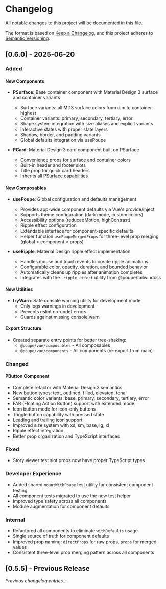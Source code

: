# Changelog

All notable changes to this project will be documented in this file.

The format is based on [Keep a Changelog](https://keepachangelog.com/en/1.0.0/),
and this project adheres to [Semantic Versioning](https://semver.org/spec/v2.0.0.html).

## [0.6.0] - 2025-06-20

### Added

#### New Components

- **PSurface**: Base container component with Material Design 3 surface and
    container variants
  - Surface variants: all MD3 surface colors from dim to container-highest
  - Container variants: primary, secondary, tertiary, error
  - Shape system integration with size aliases and explicit variants
  - Interactive states with proper state layers
  - Shadow, border, and padding variants
  - Global defaults integration via usePoupe

- **PCard**: Material Design 3 card component built on PSurface
  - Convenience props for surface and container colors
  - Built-in header and footer slots
  - Title prop for quick card headers
  - Inherits all PSurface capabilities

#### New Composables

- **usePoupe**: Global configuration and defaults management
  - Provides app-wide component defaults via Vue's provide/inject
  - Supports theme configuration (dark mode, custom colors)
  - Accessibility options (reducedMotion, highContrast)
  - Ripple effect configuration
  - Extendable interface for component-specific defaults
  - Helper function `usePoupeMergedProps` for three-level prop merging
      (global < component < props)

- **useRipple**: Material Design ripple effect implementation
  - Handles mouse and touch events to create ripple animations
  - Configurable color, opacity, duration, and bounded behavior
  - Automatically cleans up ripples after animation completes
  - Integrates with the `.ripple-effect` utility from @poupe/tailwindcss

#### New Utilities

- **tryWarn**: Safe console warning utility for development mode
  - Only logs warnings in development
  - Prevents eslint no-undef errors
  - Guards against missing console.warn

#### Export Structure

- Created separate entry points for better tree-shaking:
  - `@poupe/vue/composables` - All composables
  - `@poupe/vue/components` - All components (re-export from main)

### Changed

#### PButton Component

- Complete refactor with Material Design 3 semantics
- New button types: text, outlined, filled, elevated, tonal
- Semantic color variants: base, primary, secondary, tertiary, error
- FAB (Floating Action Button) support with extended mode
- Icon button mode for icon-only buttons
- Toggle button capability with pressed state
- Leading and trailing icon support
- Improved size system with xs, sm, base, lg, xl
- Ripple effect integration
- Better prop organization and TypeScript interfaces

### Fixed

- Story viewer test slot props now have proper TypeScript types

### Developer Experience

- Added shared `mountWithPoupe` test utility for consistent component testing
- All component tests migrated to use the new test helper
- Improved type safety across all components
- Module augmentation for component defaults

### Internal

- Refactored all components to eliminate `withDefaults` usage
- Single source of truth for component defaults
- Improved prop naming: `directProps` for raw props, `props` for merged values
- Consistent three-level prop merging pattern across all components

## [0.5.5] - Previous Release

_Previous changelog entries..._
